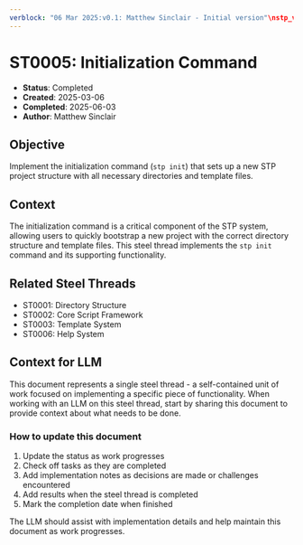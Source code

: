 ```yaml
---
verblock: "06 Mar 2025:v0.1: Matthew Sinclair - Initial version"\nstp_version: 2.0.0\nstatus: Completed\ncreated: 20250306\ncompleted: 20250603\n
---
```

# ST0005: Initialization Command

- **Status**: Completed
- **Created**: 2025-03-06
- **Completed**: 2025-06-03
- **Author**: Matthew Sinclair

## Objective

Implement the initialization command (`stp init`) that sets up a new STP project structure with all necessary directories and template files.

## Context

The initialization command is a critical component of the STP system, allowing users to quickly bootstrap a new project with the correct directory structure and template files. This steel thread implements the `stp init` command and its supporting functionality.

## Related Steel Threads

- ST0001: Directory Structure
- ST0002: Core Script Framework
- ST0003: Template System
- ST0006: Help System

## Context for LLM

This document represents a single steel thread - a self-contained unit of work focused on implementing a specific piece of functionality. When working with an LLM on this steel thread, start by sharing this document to provide context about what needs to be done.

### How to update this document

1. Update the status as work progresses
2. Check off tasks as they are completed
3. Add implementation notes as decisions are made or challenges encountered
4. Add results when the steel thread is completed
5. Mark the completion date when finished

The LLM should assist with implementation details and help maintain this document as work progresses.

